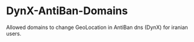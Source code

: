 # DynX-AntiBan-Domains
Allowed domains to change GeoLocation in AntiBan dns (DynX) for iranian users.
